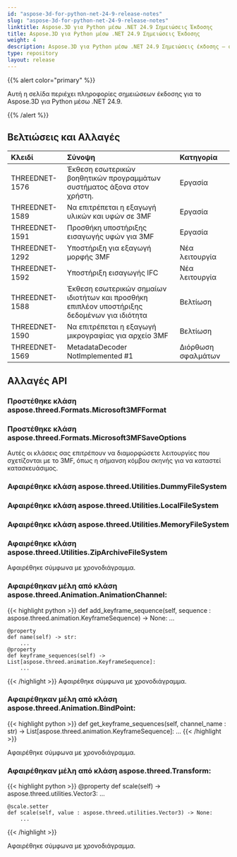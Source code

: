 ```yaml
---
id: "aspose-3d-for-python-net-24-9-release-notes"
slug: "aspose-3d-for-python-net-24-9-release-notes"
linktitle: Aspose.3D για Python μέσω .NET 24.9 Σημειώσεις Έκδοσης
title: Aspose.3D για Python μέσω .NET 24.9 Σημειώσεις Έκδοσης
weight: 4
description: Aspose.3D για Python μέσω .NET 24.9 Σημειώσεις έκδοσης – οι τελευταίες ενημερώσεις και διορθώσεις.
type: repository
layout: release
---
```


{{% alert color="primary" %}}

Αυτή η σελίδα περιέχει πληροφορίες σημειώσεων έκδοσης για το Aspose.3D για Python μέσω .NET 24.9.

{{% /alert %}}
## **Βελτιώσεις και Αλλαγές**

|**Κλειδί**|**Σύνοψη**|**Κατηγορία**|
| :- | :- | :- |
| THREEDNET-1576 | Έκθεση εσωτερικών βοηθητικών προγραμμάτων συστήματος άξονα στον χρήστη. | Εργασία |
| THREEDNET-1589 | Να επιτρέπεται η εξαγωγή υλικών και υφών σε 3MF | Εργασία |
| THREEDNET-1591 | Προσθήκη υποστήριξης εισαγωγής υφών για 3MF | Εργασία |
| THREEDNET-1292 | Υποστήριξη για εξαγωγή μορφής 3MF | Νέα λειτουργία |
| THREEDNET-1592 | Υποστήριξη εισαγωγής IFC | Νέα λειτουργία |
| THREEDNET-1588 | Έκθεση εσωτερικών σημαίων ιδιοτήτων και προσθήκη επιπλέον υποστήριξης δεδομένων για ιδιότητα | Βελτίωση |
| THREEDNET-1590 | Να επιτρέπεται η εξαγωγή μικρογραφίας για αρχείο 3MF | Βελτίωση |
| THREEDNET-1569 | MetadataDecoder NotImplemented #1 | Διόρθωση σφαλμάτων |



## Αλλαγές API ##

### Προστέθηκε κλάση **aspose.threed.Formats.Microsoft3MFFormat**
### Προστέθηκε κλάση **aspose.threed.Formats.Microsoft3MFSaveOptions**

Αυτές οι κλάσεις σας επιτρέπουν να διαμορφώσετε λειτουργίες που σχετίζονται με το 3MF, όπως η σήμανση κόμβου σκηνής για να καταστεί κατασκευάσιμος.



### Αφαιρέθηκε κλάση **aspose.threed.Utilities.DummyFileSystem**
### Αφαιρέθηκε κλάση **aspose.threed.Utilities.LocalFileSystem**
### Αφαιρέθηκε κλάση **aspose.threed.Utilities.MemoryFileSystem**
### Αφαιρέθηκε κλάση **aspose.threed.Utilities.ZipArchiveFileSystem**
Αφαιρέθηκε σύμφωνα με χρονοδιάγραμμα.

### Αφαιρέθηκαν μέλη από κλάση **aspose.threed.Animation.AnimationChannel**:

{{< highlight python >}}
    def add_keyframe_sequence(self, sequence : aspose.threed.animation.KeyframeSequence) -> None:
        ...

    @property
    def name(self) -> str:
        ...
    @property
    def keyframe_sequences(self) -> List[aspose.threed.animation.KeyframeSequence]:
        ...
{{< /highlight >}}
Αφαιρέθηκε σύμφωνα με χρονοδιάγραμμα.




### Αφαιρέθηκαν μέλη από κλάση **aspose.threed.Animation.BindPoint**:

{{< highlight python >}}
    def get_keyframe_sequences(self, channel_name : str) -> List[aspose.threed.animation.KeyframeSequence]:
        ...
{{< /highlight >}}

Αφαιρέθηκε σύμφωνα με χρονοδιάγραμμα.


### Αφαιρέθηκαν μέλη από κλάση **aspose.threed.Transform**:

{{< highlight python >}}
    @property
    def scale(self) -> aspose.threed.utilities.Vector3:
        ...

    @scale.setter
    def scale(self, value : aspose.threed.utilities.Vector3) -> None:
        ...
{{< /highlight >}}

Αφαιρέθηκε σύμφωνα με χρονοδιάγραμμα.
